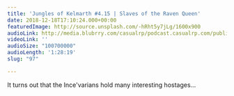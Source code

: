 ```yaml
---
title: 'Jungles of Kelmarth #4.15 | Slaves of the Raven Queen'
date: 2018-12-18T17:10:24.000+00:00
featuredImage: http://source.unsplash.com/-hRht5y7jLg/1600x900
audioLink: http://media.blubrry.com/casualrp/podcast.casualrp.com/public/Chapter%204%20Ep.%2015%20_%20Slaves%20of%20the%20Raven%20Queen.mp3
videoLink: ''
audioSize: "100700000"
audioLength: '1:28:19'
slug: "97"

---
```

It turns out that the Ince'varians hold many interesting hostages...